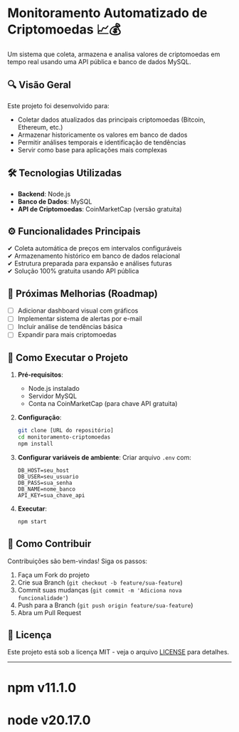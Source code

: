 
# Monitoramento Automatizado de Criptomoedas 📈💰

Um sistema que coleta, armazena e analisa valores de criptomoedas em tempo real usando uma API pública e banco de dados MySQL.

## 🔍 Visão Geral

Este projeto foi desenvolvido para:
- Coletar dados atualizados das principais criptomoedas (Bitcoin, Ethereum, etc.)
- Armazenar historicamente os valores em banco de dados
- Permitir análises temporais e identificação de tendências
- Servir como base para aplicações mais complexas

## 🛠️ Tecnologias Utilizadas

- **Backend**: Node.js
- **Banco de Dados**: MySQL
- **API de Criptomoedas**: CoinMarketCap (versão gratuita)

## ⚙️ Funcionalidades Principais

✔ Coleta automática de preços em intervalos configuráveis  
✔ Armazenamento histórico em banco de dados relacional  
✔ Estrutura preparada para expansão e análises futuras  
✔ Solução 100% gratuita usando API pública  

## 📌 Próximas Melhorias (Roadmap)

- [ ] Adicionar dashboard visual com gráficos
- [ ] Implementar sistema de alertas por e-mail
- [ ] Incluir análise de tendências básica
- [ ] Expandir para mais criptomoedas

## 🚀 Como Executar o Projeto

1. **Pré-requisitos**:
   - Node.js instalado
   - Servidor MySQL
   - Conta na CoinMarketCap (para chave API gratuita)

2. **Configuração**:
   ```bash
   git clone [URL do repositório]
   cd monitoramento-criptomoedas
   npm install
   ```

3. **Configurar variáveis de ambiente**:
   Criar arquivo `.env` com:
   ```
   DB_HOST=seu_host
   DB_USER=seu_usuario
   DB_PASS=sua_senha
   DB_NAME=nome_banco
   API_KEY=sua_chave_api
   ```

4. **Executar**:
   ```bash
   npm start
   ```

## 🤝 Como Contribuir

Contribuições são bem-vindas! Siga os passos:
1. Faça um Fork do projeto
2. Crie sua Branch (`git checkout -b feature/sua-feature`)
3. Commit suas mudanças (`git commit -m 'Adiciona nova funcionalidade'`)
4. Push para a Branch (`git push origin feature/sua-feature`)
5. Abra um Pull Request

## 📄 Licença

Este projeto está sob a licença MIT - veja o arquivo [LICENSE](LICENSE) para detalhes.

---

# npm v11.1.0
# node v20.17.0